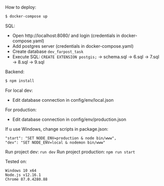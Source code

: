 How to deploy: 

```sh
$ docker-compose up
```

SQL:

- Open http://localhost:8080/ and login (credentials in docker-compose.yaml)
- Add postgres server (credentials in docker-compose.yaml)
- Create database `dev_farpost_task`
- Execute SQL: `CREATE EXTENSION postgis;` -> schema.sql -> 6.sql -> 7.sql -> 8.sql -> 9.sql

Backend:

```sh
$ npm install
```

For local dev:
- Edit database connection in config/env/local.json

For production: 
- Edit database connection in config/env/production.json

If u use Windows, change scripts in package.json:
```
"start": "SET NODE_ENV=production & node bin/www",
"dev": "SET NODE_ENV=local & nodemon bin/www"
```

Run project dev: `run dev`
Run project production: `npm run start`

Tested on:
```
Windows 10 x64
Node.js v12.16.1
Chrome 87.0.4280.88
```